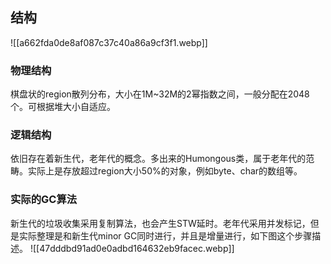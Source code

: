 ## 结构
![[a662fda0de8af087c37c40a86a9cf3f1.webp]]
### 物理结构
棋盘状的region散列分布，大小在1M~32M的2幂指数之间，一般分配在2048个。可根据堆大小自适应。
### 逻辑结构
依旧存在着新生代，老年代的概念。多出来的Humongous类，属于老年代的范畴。实际上是存放超过region大小50%的对象，例如byte、char的数组等。
### 实际的GC算法
新生代的垃圾收集采用复制算法，也会产生STW延时。老年代采用并发标记，但是实际整理是和新生代minor GC同时进行，并且是增量进行，如下图这个步骤描述。
![[47dddbd91ad0e0adbd164632eb9facec.webp]]